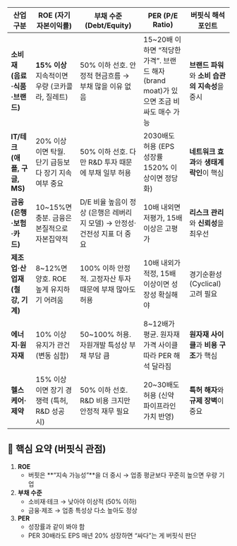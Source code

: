 | **산업 구분**              | **ROE (자기자본이익률)**                | **부채 수준 (Debt/Equity)**                       | **PER (P/E Ratio)**                                       | **버핏식 해석 포인트**                 |
| ---------------------- | -------------------------------- | --------------------------------------------- | --------------------------------------------------------- | ------------------------------ |
| **소비재 (음료·식품·브랜드)**    | **15% 이상** 지속적이면 우량 (코카콜라, 질레트)  | 50% 이하 선호. 안정적 현금흐름 → 부채 많을 이유 없음             | 15~20배 이하면 “적당한 가격”. 브랜드 해자(brand moat)가 있으면 조금 비싸도 매수 가능 | **브랜드 파워**와 **소비 습관의 지속성**을 중시 |
| **IT/테크 (애플, 구글, MS)** | 20% 이상이면 탁월. 단기 급등보다 장기 지속 여부 중요 | 50% 이하 선호. 다만 R&D 투자 때문에 부채 일부 허용             | 2030배도 허용 (EPS 성장률 1520% 이상이면 정당화)                        | **네트워크 효과**와 **생태계 락인**이 핵심    |
| **금융 (은행·보험·카드)**      | 10~15%면 충분. 금융은 본질적으로 자본집약적      | D/E 비율 높음이 정상 (은행은 레버리지 모델) → 안정성·건전성 지표 더 중요 | 10배 내외면 저평가, 15배 이상은 고평가                                  | **리스크 관리**와 **신뢰성**을 최우선       |
| **제조업·산업재 (철강, 기계)**   | 8~12%면 양호. ROE 높게 유지하기 어려움       | 100% 이하 안정적. 고정자산 투자 때문에 부채 많아도 허용            | 10배 내외가 적정, 15배 이상이면 성장성 확실해야                             | 경기순환성(Cyclical) 고려 필요          |
| **에너지·원자재**            | 10% 이상 유지가 관건 (변동 심함)            | 50~100% 허용. 자원개발 특성상 부채 부담 큼                  | 8~12배가 평균. 원자재 가격 사이클 따라 PER 해석 달라짐                       | **원자재 사이클**과 **비용 구조**가 핵심     |
| **헬스케어·제약**            | 15% 이상이면 장기 경쟁력 (특허, R&D 성공 시)   | 50% 이하 선호. R&D 비용 크지만 안정적 재무 필요               | 20~30배도 허용 (신약 파이프라인 가치 반영)                               | **특허 해자**와 **규제 장벽**이 중요       |
## **🧩 핵심 요약 (버핏식 관점)**

1. **ROE**
    - 버핏은 **“지속 가능성”**을 더 중시 → 업종 평균보다 꾸준히 높으면 우량 기업
2. **부채 수준**
    - 소비재·테크 → 낮아야 이상적 (50% 이하)
    - 금융·제조 → 업종 특성상 다소 높아도 정상
3. **PER**
    - 성장률과 같이 봐야 함
    - PER 30배라도 EPS 매년 20% 성장하면 “싸다”는 게 버핏식 판단
